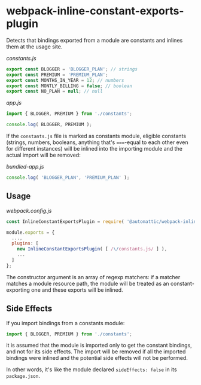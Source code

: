 # webpack-inline-constant-exports-plugin

Detects that bindings exported from a module are constants and inlines them at the usage site.

_constants.js_

```js
export const BLOGGER = 'BLOGGER_PLAN'; // strings
export const PREMIUM = 'PREMIUM_PLAN';
export const MONTHS_IN_YEAR = 12; // numbers
export const MONTLY_BILLING = false; // boolean
export const NO_PLAN = null; // null
```

_app.js_

```js
import { BLOGGER, PREMIUM } from './constants';

console.log( BLOGGER, PREMIUM );
```

If the `constants.js` file is marked as constants module, eligible constants (strings, numbers,
booleans, anything that's `===`-equal to each other even for different instances) will be inlined
into the importing module and the actual import will be removed:

_bundled-app.js_

```js
console.log( 'BLOGGER_PLAN', 'PREMIUM_PLAN' );
```

## Usage

_webpack.config.js_

```js
const InlineConstantExportsPlugin = require( '@automattic/webpack-inline-constant-exports-plugin' );

module.exports = {
  ...,
  plugins: [
    new InlineConstantExportsPlugin( [ /\/constants.js/ ] ),
    ...
  ]
};
```

The constructor argument is an array of regexp matchers: if a matcher matches a module resource
path, the module will be treated as an constant-exporting one and these exports will be inlined.

## Side Effects

If you import bindings from a constants module:

```js
import { BLOGGER, PREMIUM } from './constants';
```

it is assumed that the module is imported only to get the constant bindings, and not for its
side effects. The import will be removed if all the imported bindings were inlined and the
potential side effects will not be performed.

In other words, it's like the module declared `sideEffects: false` in its `package.json`.
